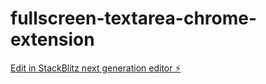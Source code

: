 # fullscreen-textarea-chrome-extension

[Edit in StackBlitz next generation editor ⚡️](https://stackblitz.com/~/github.com/crux-coder/fullscreen-textarea-chrome-extension)